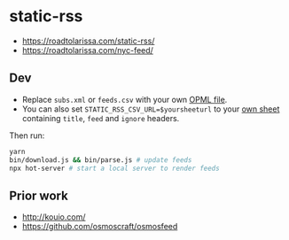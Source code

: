 # static-rss

- https://roadtolarissa.com/static-rss/
- https://roadtolarissa.com/nyc-feed/

## Dev

- Replace `subs.xml` or `feeds.csv` with your own [OPML file](https://blog.feedly.com/opml/).
- You can also set `STATIC_RSS_CSV_URL=$yoursheeturl` to your [own sheet](https://docs.google.com/spreadsheets/d/14nBbfTEPPzncQhRXuNkSUjBWwPc3OCH3bibuB9UbwfM/edit#gid=0) containing `title`, `feed` and `ignore` headers. 

Then run: 

```bash
yarn
bin/download.js && bin/parse.js # update feeds
npx hot-server # start a local server to render feeds
```

## Prior work

- http://kouio.com/
- https://github.com/osmoscraft/osmosfeed


